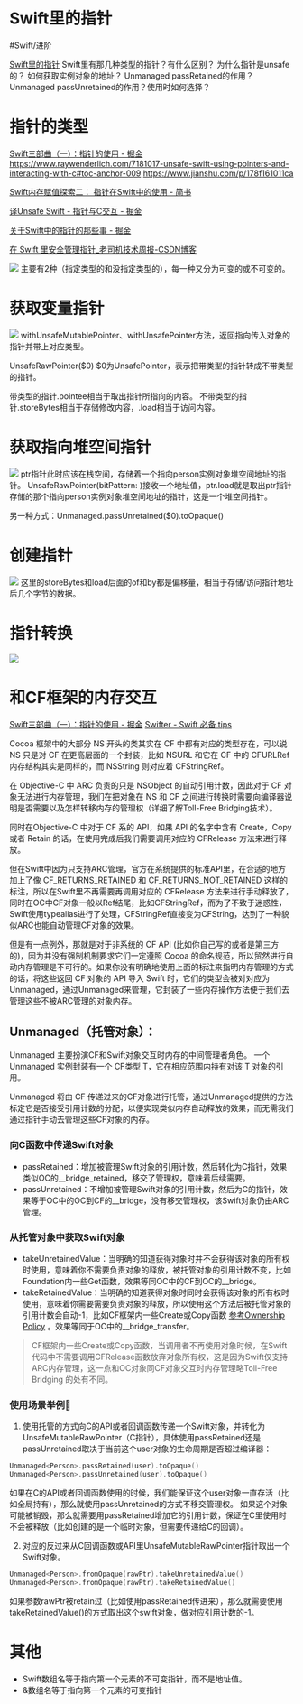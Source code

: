 # Swift里的指针
#Swift/进阶

[Swift里的指针](bear://x-callback-url/open-note?id=63AF3D94-39D9-40C5-A822-E8C756145F82-3605-000092F92FB14E25)
Swift里有那几种类型的指针？有什么区别？
为什么指针是unsafe的？
如何获取实例对象的地址？
Unmanaged passRetained的作用？Unmanaged passUnretained的作用？使用时如何选择？

# 指针的类型
[Swift三部曲（一）：指针的使用 - 掘金](https://juejin.im/post/5d0dde2cf265da1baa1e7d50)
https://www.raywenderlich.com/7181017-unsafe-swift-using-pointers-and-interacting-with-c#toc-anchor-009
https://www.jianshu.com/p/178f161011ca

[Swift内存赋值探索二： 指针在Swift中的使用 - 简书](https://www.jianshu.com/p/c2a1d758b90e)

[译Unsafe Swift - 指针与C交互 - 掘金](https://juejin.im/post/5a58703651882573473db316)

[关于Swift中的指针的那些事 - 掘金](https://juejin.im/post/5c2cc325518825480635dd39)

[在 Swift 里安全管理指针_老司机技术周报-CSDN博客](https://blog.csdn.net/sinat_35969632/article/details/108396403)

![](Swift%E9%87%8C%E7%9A%84%E6%8C%87%E9%92%88/A0199315-9C0C-40D6-B49D-FE1F459D2B6B.png)
主要有2种（指定类型的和没指定类型的），每一种又分为可变的或不可变的。

# 获取变量指针
![](Swift%E9%87%8C%E7%9A%84%E6%8C%87%E9%92%88/047421B7-6AC8-40DB-801A-171E82EFC104.png)
withUnsafeMutablePointer、withUnsafePointer方法，返回指向传入对象的指针并带上对应类型。

UnsafeRawPointer($0) 
$0为UnsafePointer，表示把带类型的指针转成不带类型的指针。

带类型的指针.pointee相当于取出指针所指向的内容。 
不带类型的指针.storeBytes相当于存储修改内容，.load相当于访问内容。

# 获取指向堆空间指针
![](Swift%E9%87%8C%E7%9A%84%E6%8C%87%E9%92%88/235E6D08-6EC0-4786-A9FA-53525CB70390.png)
ptr指针此时应该在栈空间，存储着一个指向person实例对象堆空间地址的指针。
UnsafeRawPointer(bitPattern: )接收一个地址值，ptr.load就是取出ptr指针存储的那个指向person实例对象堆空间地址的指针，这是一个堆空间指针。

另一种方式：Unmanaged.passUnretained($0).toOpaque()

# 创建指针
![](Swift%E9%87%8C%E7%9A%84%E6%8C%87%E9%92%88/0B62174C-2568-47B7-8FA2-3281E1DFA0D8.png)
这里的storeBytes和load后面的of和by都是偏移量，相当于存储/访问指针地址后几个字节的数据。

# 指针转换
![](Swift%E9%87%8C%E7%9A%84%E6%8C%87%E9%92%88/CC6ED542-9C73-4473-B3ED-D4EE0890A7DB.png)

# 和CF框架的内存交互
[Swift三部曲（一）：指针的使用 - 掘金](https://juejin.im/post/6844903872905871367#heading-16)
[Swifter - Swift 必备 tips](https://swifter.tips)

Cocoa 框架中的大部分 NS 开头的类其实在 CF 中都有对应的类型存在，可以说 NS 只是对 CF 在更高层面的一个封装，比如 NSURL 和它在 CF 中的 CFURLRef 内存结构其实是同样的，而 NSString 则对应着 CFStringRef。

在 Objective-C 中 ARC 负责的只是 NSObject 的自动引用计数，因此对于 CF 对象无法进行内存管理，我们在把对象在 NS 和 CF 之间进行转换时需要向编译器说明是否需要以及怎样转移内存的管理权（详细了解Toll-Free Bridging技术）。

同时在Objective-C 中对于 CF 系的 API，如果 API 的名字中含有 Create，Copy 或者 Retain 的话，在使用完成后我们需要调用对应的 CFRelease 方法来进行释放。

但在Swift中因为只支持ARC管理，官方在系统提供的标准API里，在合适的地方加上了像 CF_RETURNS_RETAINED 和 CF_RETURNS_NOT_RETAINED 这样的标注，所以在Swift里不再需要再调用对应的 CFRelease 方法来进行手动释放了，同时在OC中CF对象一般以Ref结尾，比如CFStringRef，而为了不致于迷惑性，Swift使用typealias进行了处理，CFStringRef直接变为CFString，达到了一种貌似ARC也能自动管理CF对象的效果。

但是有一点例外，那就是对于非系统的 CF API (比如你自己写的或者是第三方的)，因为并没有强制机制要求它们一定遵照 Cocoa 的命名规范，所以贸然进行自动内存管理是不可行的。如果你没有明确地使用上面的标注来指明内存管理的方式的话，将这些返回 CF 对象的 API 导入 Swift 时，它们的类型会被对对应为 Unmanaged<T>，通过Unmanaged来管理，它封装了一些内存操作方法便于我们去管理这些不被ARC管理的对象内存。

## Unmanaged<T>（托管对象）：
Unmanaged 主要扮演CF和Swift对象交互时内存的中间管理者角色。
一个 Unmanaged 实例封装有一个 CF类型 T，它在相应范围内持有对该 T 对象的引用。

Unmanaged 将由 CF 传递过来的CF对象进行托管，通过Unmanaged提供的方法标定它是否接受引用计数的分配，以便实现类似内存自动释放的效果，而无需我们通过指针手动去管理这些CF对象的内存。

### 向C函数中传递Swift对象
* passRetained：增加被管理Swift对象的引用计数，然后转化为C指针，效果类似OC的__bridge_retained，移交了管理权，意味着后续需要。
* passUnretained：不增加被管理Swift对象的引用计数，然后为C的指针，效果等于OC中的OC到CF的__bridge，没有移交管理权，该Swift对象仍由ARC管理。

### 从托管对象中获取Swift对象
* takeUnretainedValue：当明确的知道获得对象时并不会获得该对象的所有权时使用，意味着你不需要负责对象的释放，被托管对象的引用计数不变，比如Foundation内一些Get函数，效果等同OC中的CF到OC的__bridge。
* takeRetainedValue：当明确的知道获得对象时同时会获得该对象的所有权时使用，意味着你需要需要负责对象的释放，所以使用这个方法后被托管对象的引用计数会自动-1，比如CF框架内一些Create或Copy函数 [参考Ownership Policy](https://developer.apple.com/library/archive/documentation/CoreFoundation/Conceptual/CFMemoryMgmt/Concepts/Ownership.html) 。效果等同于OC中的__bridge_transfer。

> CF框架内一些Create或Copy函数，当调用者不再使用对象时候，在Swift代码中不需要调用CFRelease函数放弃对象所有权，这是因为Swift仅支持ARC内存管理，这一点和OC对象同CF对象交互时内存管理略Toll-Free Bridging 的处有不同。  

### 使用场景举例🌰
1. 使用托管的方式向C的API或者回调函数传递一个Swift对象，并转化为 UnsafeMutableRawPointer（C指针），具体使用passRetained还是passUnretained取决于当前这个user对象的生命周期是否超过编译器：
```swift
Unmanaged<Person>.passRetained(user).toOpaque() 
Unmanaged<Person>.passUnretained(user).toOpaque()
```
如果在C的API或者回调函数使用的时候，我们能保证这个user对象一直存活（比如全局持有），那么就使用passUnretained的方式不移交管理权。
如果这个对象可能被销毁，那么就需要用passRetained增加它的引用计数，保证在C里使用时不会被释放（比如创建的是一个临时对象，但需要传递给C的回调）。

2. 对应的反过来从C回调函数或API里UnsafeMutableRawPointer指针取出一个Swift对象。
```swift
Unmanaged<Person>.fromOpaque(rawPtr).takeUnretainedValue()
Unmanaged<Person>.fromOpaque(rawPtr).takeRetainedValue()
```
如果参数rawPtr被retain过（比如使用passRetained传进来），那么就需要使用takeRetainedValue()的方式取出这个swift对象，做对应引用计数的-1。

# 其他
* Swift数组名等于指向第一个元素的不可变指针，而不是地址值。
* &数组名等于指向第一个元素的可变指针

